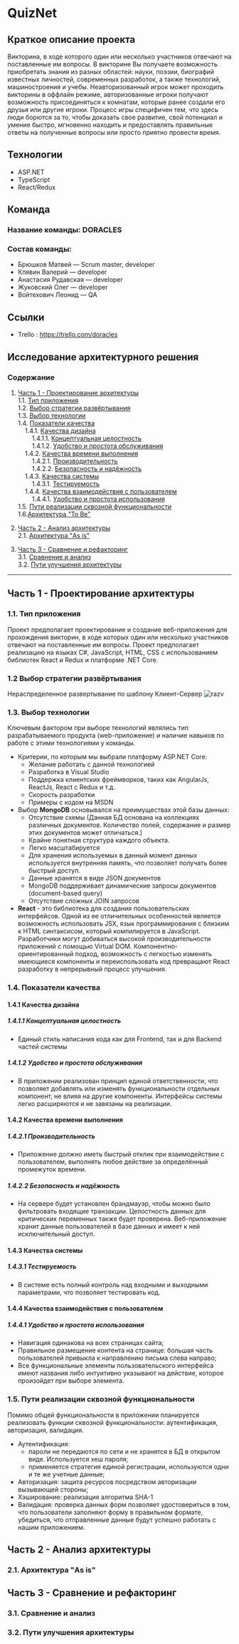 # QuizNet
## Краткое описание проекта
Викторина, в ходе которого один или несколько участников отвечают на поставленные им вопросы. В викторине Вы получаете возможность приобретать знания из разных областей: науки, поэзии, биографий известных личностей, современных разработок, а также технологий, машиностроения и учебы. Неавторизованный игрок может проходить викторины в оффлайн режиме, авторизованные игроки получают возможность присоединяться к комнатам, которые ранее создали его друзья или другие игроки. Процесс игры специфичен тем, что здесь люди борются за то, чтобы доказать свое развитие, свой потенциал и умение быстро, мгновенно находить и предоставлять правильные ответы на полученные вопросы или просто приятно провести время.
## Технологии
- ASP.NET
- TypeScript
- React/Redux

## Команда

### Название команды: DORACLES

### Состав команды:
- Брюшков Матвей — Scrum master, developer
- Клявин Валерий — developer
- Анастасия Рудавская — developer
- Жуковский Олег — developer
- Войтехович Леонид — QA

## Ссылки
- Trello : https://trello.com/doracles 
  

## Исследование архитектурного решения

### Содержание

1. [Часть 1 - Проектирование архитектуры](#chapter_1)  
1.1. [Тип приложения](#type_of_application)  
1.2. [Выбор стратегии развёртывания](#deployment_strategy_election)  
1.3. [Выбор технологии](#technology_selection)    
1.4. [Показатели качества](#quality_indicators)   
&nbsp;&nbsp;&nbsp;&nbsp;1.4.1. [Качества дизайна](#design_quality)  
&nbsp;&nbsp;&nbsp;&nbsp;&nbsp;&nbsp;&nbsp;&nbsp;1.4.1.1. [Концептуальная целостность](#conceptual_integrity)  
&nbsp;&nbsp;&nbsp;&nbsp;&nbsp;&nbsp;&nbsp;&nbsp;1.4.1.2. [Удобство и простота обслуживания](#convenience_and_ease_maintenance)  
&nbsp;&nbsp;&nbsp;&nbsp;1.4.2. [Качества времени выполнения](#runtime_quality)  
&nbsp;&nbsp;&nbsp;&nbsp;&nbsp;&nbsp;&nbsp;&nbsp;1.4.2.1. [Производительность](#performance)  
&nbsp;&nbsp;&nbsp;&nbsp;&nbsp;&nbsp;&nbsp;&nbsp;1.4.2.2. [Безопасность и надёжность](#safety_reliability)  
&nbsp;&nbsp;&nbsp;&nbsp;1.4.3. [Качества системы](#system_quality)  
&nbsp;&nbsp;&nbsp;&nbsp;&nbsp;&nbsp;&nbsp;&nbsp;1.4.3.1. [Тестируемость](#testability)  
&nbsp;&nbsp;&nbsp;&nbsp;1.4.4. [Качества взаимодействия с пользователем](#quality_of_user_interaction)  
&nbsp;&nbsp;&nbsp;&nbsp;&nbsp;&nbsp;&nbsp;&nbsp;1.4.4.1. [Удобство и простота использования](#usability)  
1.5. [Пути реализации сквозной функциональности](#crosscutting_concerns)   
1.6.[Архитектура "To Be"](#to_be_arch) 

2. [Часть 2 - Анализ архитектуры](#architecture_analysis)   
2.1. [Архитектура "As is"](#as_is_arch)  

3. [Часть 3 - Сравнение и рефакторинг](#comparison_and_refactoring)   
3.1. [Сравнение и анализ](#comparison_and_analysis)    
3.2. [Пути улучшения архитектуры](#ways_to_improve)   
---



<a name="chapter_1"> 

## Часть 1 - Проектирование архитектуры  

<a name="type_of_application"> 

### 1.1. Тип приложения 
Проект предполагает проектирование и создание веб-приложения для прохождения викторин, в ходе которых один или несколько участников отвечают на поставленные им вопросы. Проект предполагает реализацию на языках C#, JavaScript, HTML, CSS с использованием библиотек React и Redux и платформе .NET Core.

<a name="deployment_strategy_election">

### 1.2 Выбор стратегии развёртывания

Нераспределенное развертывание по шаблону Клиент-Сервер
![razv](razvert.jpg)

<a name="technology_selection"> 

### 1.3. Выбор технологии
Ключевым фактором при выборе технологий являлись тип  разрабатываемого продукта (web-приложение) и наличие навыков по работе с этими технологиями у команды.
- Критерии, по которым мы выбрали платформу ASP.NET Core:
    * Желание работать с данной технологией
    * Разработка в Visual Studio
    * Поддержка клиентских фреймворков, таких как AngularJs, ReactJs, React c Redux и т.д.
    * Скорость разработки
    * Примеры с кодом на MSDN
- Выбор **MongoDB** основывался на преимуществах этой базы данных:
    * Отсутствие схемы (Данная БД основана на коллекциях различных документов. Количество полей, содержание и размер этих документов может отличаться.)
    * Крайне понятная структура каждого объекта.
    * Легко масштабируется
    * Для хранения используемых в данный момент данных используется внутренняя память, что позволяет получать более быстрый доступ.
    * Данные хранятся в виде JSON документов
    * MongoDB поддерживает динамические запросы документов (document-based query)
    * Отсутствие сложных JOIN запросов
- **React** - это библиотека для создания пользовательских интерфейсов. Одной из ее отличительных особенностей является возможность использовать JSX, язык программирования с близким к HTML синтаксисом, который компилируется в JavaScript. Разработчики могут добиваться высокой производительности приложений с помощью Virtual DOM. Компонентно-ориентированный подход, возможность с легкостью изменять имеющиеся компоненты и переиспользовать код превращают React разработку в непрерывный процесс улучшения. 
  


<a name="quality_indicators"> 

### 1.4. Показатели качества  

<a name="design_quality"> 

#### 1.4.1 Качества дизайна

<a name="conceptual_integrity"> 

##### 1.4.1.1 Концептуальная целостность
- Единый стиль написания кода как для Frontend, так и для Backend частей системы

<a name="convenience_and_ease_maintenance"> 

##### 1.4.1.2 Удобство и простота обслуживания
- В приложении реализован принцип единой ответственности, что позволяет добавлять или изменять функциональности отдельных компонент, не влияя на другие компоненты. Интерфейсы системы легко расширяются и не завязаны на реализации.

<a name="runtime_quality"> 

#### 1.4.2 Качества времени выполнения

<a name="performance"> 

##### 1.4.2.1 Производительность
- Приложение должно иметь быстрый отклик при взаимодействии с пользователем, выполнять любое действие за определённый промежуток времени.

<a name="safety_reliability"> 

##### 1.4.2.2 Безопасность и надёжность
- На сервере будет установлен брандмауэр, чтобы можно было фильтровать входящие транзакции. Целостность данных для критических переменных также будет проверена. Веб-приложение хранит данные пользователей в базе данных и имеет к ней исключительный доступ.

<a name="system_quality"> 

#### 1.4.3 Качества системы

<a name="testability"> 

##### 1.4.3.1 Тестируемость
- В системе есть полный контроль над входными и выходными параметрами, что позволяет тестировать код.

<a name="quality_of_user_interaction"> 

#### 1.4.4 Качества взаимодействия с пользователем

<a name="usability"> 

##### 1.4.4.1 Удобство и простота использования

- Навигация одинакова на всех страницах сайта;
- Правильное размещение контента на странице: большая часть пользователей привыкла к направлению письма слева направо;
- Все функциональные элементы пользовательского интерфейса имеют названия либо интуитивно указывают на действие, которое произойдет при выборе элемента.


<a name="crosscutting_concerns">

### 1.5. Пути реализации сквозной функциональности
Помимо общей функциональности в приложении планируется реализовать функции сквозной функциональности: аутентификация, авторизация, валидация.

- Аутентификация: 
  - пароли не передаются по сети и не хранятся в БД в открытом виде. Используется хеш пароля;
  - применяется стратегия единой регистрации, используются одни и те же учетные данные;
- Авторизация: защита ресурсов посредством авторизации вызывающей стороны;
- Хэширование: реализация алгоритма SHA-1
- Валидация: проверка данных форм позволяет удостовериться в том, что пользователи заполняют форму в  правильном формате, убедиться, что отправленные данные будут успешно работать с нашим приложением. 


<a name="architecture_analysis">

## Часть 2 - Анализ архитектуры  
<a name="as_is_arch">

### 2.1. Архитектура "As is"  

<a name="comparison_and_refactoring">

## Часть 3 - Сравнение и рефакторинг

<a name="comparison_and_analysis">

### 3.1. Сравнение и анализ

<a name="ways_to_improve">

### 3.2. Пути улучшения архитектуры